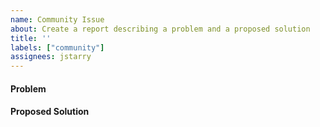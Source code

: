 ```yaml
---
name: Community Issue
about: Create a report describing a problem and a proposed solution
title: ''
labels: ["community"]
assignees: jstarry
---
```


#### Problem
<!--
  The GitHub issue tracker exists to track issues
  that affect the development of Solana itself.

  If you need technical support using Solana, building
  an app, or running a validator, don't open an issue here.

  Instead, post your question to the Solana Stack Exchange:
  https://solana.stackexchange.com/questions/ask
-->
<!-- If reporting a crash, degraded performance, etc, please include the software version(s) you are using. -->

#### Proposed Solution
